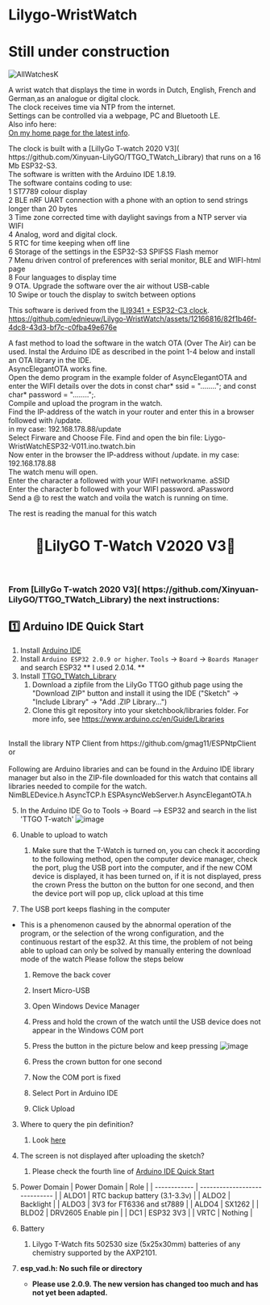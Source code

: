 # Lilygo-WristWatch
# Still under construction
![AllWatchesK](https://github.com/ednieuw/Lilygo-WristWatch/assets/12166816/9c859ab7-900d-4b10-8df6-623f4591e446)

A wrist watch that displays the time in words in Dutch, English, French and 
German,as an analogue or digital clock.<br />
The clock receives time via NTP from the internet. <br />
Settings can be controlled via a webpage, PC and Bluetooth LE.<br />
Also info here: <a href="https://ednieuw.home.xs4all.nl/Woordklok/ESP32C3AndMore/ESP32C3ClockAndMoreV.html">  
On my home page for the latest info</a>.	
<p>The clock is built with a [LillyGo T-watch 2020 V3]( https://github.com/Xinyuan-LilyGO/TTGO_TWatch_Library) that runs on a 16 Mb ESP32-S3.</br>
The software is written with the Arduino IDE 1.8.19.</br>
The software contains coding to use:</br>
1 ST7789 colour display</br>
2 BLE nRF UART connection with a phone with an option to send strings longer than 20 bytes</br>
3 Time zone corrected time with daylight savings from a NTP server via WIFI</br>
4 Analog, word and digital clock.</br>
5 RTC for time keeping when off line</br>
6 Storage of the settings in the ESP32-S3 SPIFSS Flash memor</br>
7 Menu driven control of preferences with serial monitor, BLE and WIFI-html page</br>
8 Four languages to display time</br>
9 OTA. Upgrade the software over the air without USB-cable</br>
10 Swipe or touch the display to switch between options

This software is derived from the [ILI9341 + ESP32-C3 clock](https://github.com/ednieuw/ESP32-C3-Clock-and-more).
https://github.com/ednieuw/Lilygo-WristWatch/assets/12166816/82f1b46f-4dc8-43d3-bf7c-c0fba49e676e

A fast method to load the software in the watch OTA (Over The Air) can be used.  Instal the Arduino IDE as described in the point 1-4 below and install an OTA library in the IDE. </br>
AsyncElegantOTA works fine. </br>
Open the demo program in the example folder of AsyncElegantOTA and enter the WIFI details over the dots in const char* ssid = "........"; and const char* password = "........";. </br>
Compile and upload the program in the watch.</br>
Find the IP-address of the watch in your router and enter this in a browser followed with /update.</br>
in my case: 192.168.178.88/update  </br>
Select Firware and Choose File. Find and open the bin file: Liygo-WristWatchESP32-V011.ino.twatch.bin</br>
Now enter in the browser the IP-address without /update. in my case: 192.168.178.88</br>
The watch menu will open. </br>
Enter the character a followed with your WIFI networkname.  aSSID</br>
Enter the character b followed with your WIFI password.  aPassword</br>
Send a @ to rest the watch and voila the watch is running on time.</br>

The rest is reading the manual for this watch</br>


<h1 align = "center">🌟LilyGO T-Watch V2020 V3🌟</h1></br>
<h3>From [LillyGo T-watch 2020 V3]( https://github.com/Xinyuan-LilyGO/TTGO_TWatch_Library) the next instructions:</h3>

## 1️⃣ Arduino IDE Quick Start

1. Install [Arduino IDE](https://www.arduino.cc/en/software)
2. Install `Arduino ESP32 2.0.9 or higher`. `Tools` -> `Board` -> `Boards Manager` and search ESP32
    ** I used 2.0.14. **
3. Install [TTGO_TWatch_Library](https://github.com/Xinyuan-LilyGO/TTGO_TWatch_Library)
   1. Download a zipfile from the LilyGo TTGO github page using the "Download ZIP" button and install it using the IDE ("Sketch" -> "Include Library" -> "Add .ZIP Library...")
   2. Clone this git repository into your sketchbook/libraries folder. For more info, see https://www.arduino.cc/en/Guide/Libraries
</br>
Install the library NTP Client from https://github.com/gmag11/ESPNtpClient or </br>
</br>
Following are Arduino libraries and can be found in the Arduino IDE library manager but also in the ZIP-file downloaded for this watch that contains all libraries needed to compile for the watch.</br>
NimBLEDevice.h      
AsyncTCP.h          
ESPAsyncWebServer.h 
AsyncElegantOTA.h



5. In the Arduino IDE Go to Tools -> Board --> ESP32  and search in the list 'TTGO T-watch'
![image](https://github.com/ednieuw/Lilygo-WristWatch/assets/12166816/d0ffc660-1a1b-4799-8abd-a21b5881e2cd)


1. Unable to upload to watch
    1. Make sure that the T-Watch is turned on, you can check it according to the following method, open the computer device manager, check the port, plug the USB port into the computer, and if the new COM device is displayed, it has been turned on, if it is not displayed, press the crown Press the button on the button for one second, and then the device port will pop up, click upload at this time
2. The USB port keeps flashing in the computer
* This is a phenomenon caused by the abnormal operation of the program, or the selection of the wrong configuration, and the continuous restart of the esp32. At this time, the problem of not being able to upload can only be solved by manually entering the download mode of the watch
Please follow the steps below
   1. Remove the back cover
   2. Insert Micro-USB
   3. Open Windows Device Manager
   4. Press and hold the crown of the watch until the USB device does not appear in the Windows COM port
   5. Press the button in the picture below and keep pressing
![image](https://github.com/ednieuw/Lilygo-WristWatch/assets/12166816/dd244d32-bac4-4052-b45b-571f5e504322)

   6. Press the crown button for one second
   7. Now the COM port is fixed
   8. Select Port in Arduino IDE
   9. Click Upload
3. Where to query the pin definition?
    1. Look [here](./src/utilities.h)
4. The screen is not displayed after uploading the sketch?
    1. Please check the fourth line of [Arduino IDE Quick Start]()
5. Power Domain 
    | Power Domain | Role                          |
    | ------------ | ----------------------------- |
    | ALDO1        | RTC backup battery (3.1-3.3v) |
    | ALDO2        | Backlight                     |
    | ALDO3        | 3V3 for FT6336 and st7889     |
    | ALDO4        | SX1262                        |
    | BLDO2        | DRV2605 Enable pin            |
    | DC1          | ESP32 3V3                     |
    | VRTC         | Nothing                       |

6. Battery 
   1. Lilygo T-Watch fits 502530 size (5x25x30mm) batteries of any chemistry supported by the AXP2101.
7. **esp_vad.h: No such file or directory**
   * **Please use 2.0.9. The new version has changed too much and has not yet been adapted.**
